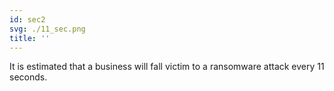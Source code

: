 ```yaml
---
id: sec2
svg: ./11_sec.png
title: ''
---
```

It is estimated that a business will fall victim to a ransomware attack every 11 seconds.  
